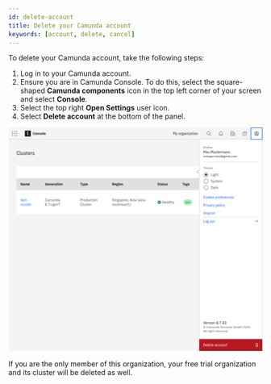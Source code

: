 ```yaml
---
id: delete-account
title: Delete your Camunda account
keywords: [account, delete, cancel]
---
```


To delete your Camunda account, take the following steps:

1. Log in to your Camunda account.
2. Ensure you are in Camunda Console. To do this, select the square-shaped **Camunda components** icon in the top left corner of your screen and select **Console**.
3. Select the top right **Open Settings** user icon.
4. Select **Delete account** at the bottom of the panel.

![avatar-menue](./img/delete-account.png)

If you are the only member of this organization, your free trial organization and its cluster will be deleted as well.
